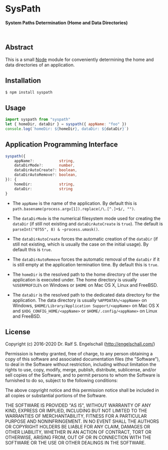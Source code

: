 
SysPath
=======

**System Paths Determination (Home and Data Directories)**

<p/>
<img src="https://nodei.co/npm/syspath.png?downloads=true&stars=true" alt=""/>

<p/>
<img src="https://david-dm.org/rse/syspath.png" alt=""/>

Abstract
--------

This is a small [Node](https://nodejs.org/) module for conveniently
determining the home and data directories of an application.

Installation
------------

```sh
$ npm install syspath
```

Usage
-----

```js
import syspath from "syspath"
let { homeDir, dataDir } = syspath({ appName: "foo" })
console.log(`homeDir: ${homeDir}, dataDir: ${dataDir}`)
```

Application Programming Interface
---------------------------------

```ts
syspath({
    appName?:           string,
    dataDirMode?:       number,
    dataDirAutoCreate?: boolean,
    dataDirAutoRemove?: boolean,
}): {
    homeDir:            string,
    dataDir:            string
}
```

- The `appName` is the name of the application. By default this is
  `path.basename(process.argv[1]).replace(/\.[^.]+$/, "")`.

- The `dataDirMode` is the numerical filesystem mode used for creating the
  `dataDir` (if still not existing and `dataDirAutoCreate` is `true`). The
  default is `parseInt("0755", 8) & ~process.umask()`.

- The `dataDirAutoCreate` forces the automatic creation of the `dataDir`
  (if still not existing, which is usually the case on the initial usage).
  By default this is `true`.

- The `dataDirAutoRemove` forces the automatic removal of the `dataDir` if
  it is still empty at the application termination time. By default this
  is `true`.

- The `homeDir` is the resolved path to the home directory of the user
  the application is executed under. The home directory is usually
  `%USERPROFILE%` on Windows or `$HOME` on Mac OS X, Linux and FreeBSD.

- The `dataDir` is the resolved path to the dedicated data directory for
  the application. The data directory is usually `%APPDATA%/<appName>` on
  Windows, `$HOME/Library/Application Support/<appName>` on Mac OS X and
  `$XDG_CONFIG_HOME/<appName>` or `$HOME/.config/<appName>` on Linux and
  FreeBSD.

License
-------

Copyright (c) 2016-2020 Dr. Ralf S. Engelschall (http://engelschall.com/)

Permission is hereby granted, free of charge, to any person obtaining
a copy of this software and associated documentation files (the
"Software"), to deal in the Software without restriction, including
without limitation the rights to use, copy, modify, merge, publish,
distribute, sublicense, and/or sell copies of the Software, and to
permit persons to whom the Software is furnished to do so, subject to
the following conditions:

The above copyright notice and this permission notice shall be included
in all copies or substantial portions of the Software.

THE SOFTWARE IS PROVIDED "AS IS", WITHOUT WARRANTY OF ANY KIND,
EXPRESS OR IMPLIED, INCLUDING BUT NOT LIMITED TO THE WARRANTIES OF
MERCHANTABILITY, FITNESS FOR A PARTICULAR PURPOSE AND NONINFRINGEMENT.
IN NO EVENT SHALL THE AUTHORS OR COPYRIGHT HOLDERS BE LIABLE FOR ANY
CLAIM, DAMAGES OR OTHER LIABILITY, WHETHER IN AN ACTION OF CONTRACT,
TORT OR OTHERWISE, ARISING FROM, OUT OF OR IN CONNECTION WITH THE
SOFTWARE OR THE USE OR OTHER DEALINGS IN THE SOFTWARE.

